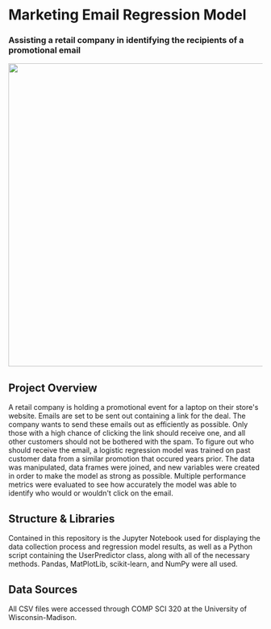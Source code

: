# Marketing Email Regression Model
### Assisting a retail company in identifying the recipients of a promotional email
<img src="https://contenthub-static.grammarly.com/blog/wp-content/uploads/2023/08/Formal_Email.png" width=600 img>

## Project Overview
A retail company is holding a promotional event for a laptop on their store's website. Emails are set to be sent out containing a link for the deal. The company wants to send these emails out as efficiently as possible. Only those with a high chance of clicking the link should receive one, and all other customers should not be bothered with the spam. To figure out who should receive the email, a logistic regression model was trained on past customer data from a similar promotion that occured years prior. The data was manipulated, data frames were joined, and new variables were created in order to make the model as strong as possible. Multiple performance metrics were evaluated to see how accurately the model was able to identify who would or wouldn't click on the email.

## Structure & Libraries
Contained in this repository is the Jupyter Notebook used for displaying the data collection process and regression model results, as well as a Python script containing the UserPredictor class, along with all of the necessary methods. Pandas, MatPlotLib, scikit-learn, and NumPy were all used.

## Data Sources
All CSV files were accessed through COMP SCI 320 at the University of Wisconsin-Madison.

